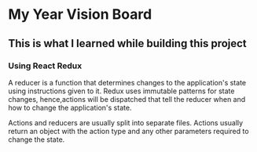 # My Year Vision Board 

## This is what I learned while building this project 

### Using React Redux 
A reducer is a function that determines changes to the application's state using instructions given to it. Redux uses immutable patterns for state changes, hence,actions will be dispatched that tell the reducer when and how to change the application's state. 

Actions and reducers are usually split into separate files. Actions usually return an object with the action type and any other parameters required to change the state. 

### 